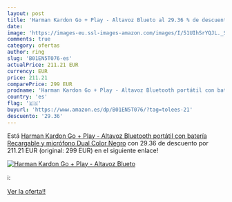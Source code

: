 ```yaml
---
layout: post
title: 'Harman Kardon Go + Play - Altavoz Blueto al 29.36 % de descuento'
date: 
image: 'https://images-eu.ssl-images-amazon.com/images/I/51UIhSrYQJL._SL200_.jpg'
comments: true
category: ofertas
author: ring
slug: 'B01EN5T076-es'
actualPrice: 211.21 EUR
currency: EUR
price: 211.21
comparePrice: 299 EUR
prodname: 'Harman Kardon Go + Play - Altavoz Bluetooth portátil con batería Recargable y micrófono Dual  Color Negro'
country: 'es'
flag: '🇪🇸'
buyurl: 'https://www.amazon.es/dp/B01EN5T076/?tag=tolees-21'
descuento: '29.36'
---
```


Está [Harman Kardon Go + Play - Altavoz Bluetooth portátil con batería Recargable y micrófono Dual  Color Negro](https://www.amazon.es/dp/B01EN5T076/?tag=tolees-21) con 29.36 de descuento por 211.21 EUR (original: 299 EUR) en el siguiente enlace!

[![Harman Kardon Go + Play - Altavoz Blueto](https://images-eu.ssl-images-amazon.com/images/I/51UIhSrYQJL._SL200_.jpg)](https://www.amazon.es/dp/B01EN5T076/?tag=tolees-21)

ℹ️:


[Ver la oferta!!](https://www.amazon.es/dp/B01EN5T076/?tag=tolees-21)
